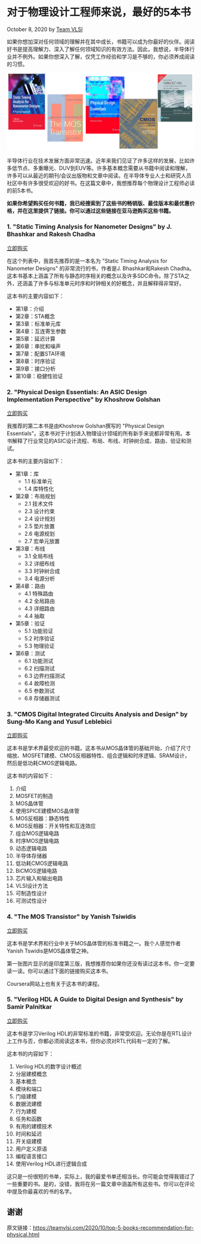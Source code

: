 # 对于物理设计工程师来说，最好的5本书
October 8, 2020 by [Team VLSI](https://teamvlsi.com/author/team-vlsi)

如果你想加深对任何领域的理解并在其中成长，书籍可以成为你最好的伙伴。阅读好书是提高理解力、深入了解任何领域知识的有效方法。因此，我想说，半导体行业并不例外。如果你想深入了解，仅凭工作经验和学习是不够的，你必须养成阅读的习惯。

![alt text](PDbooks.png)

半导体行业在技术发展方面非常迅速。近年来我们见证了许多这样的发展，比如许多低节点、多重曝光、DUV到EUV等。许多基本概念需要从书籍中阅读和理解，许多可以从最近的期刊/会议出版物和文章中阅读。在半导体专业人士和研究人员社区中有许多很受欢迎的好书。在这篇文章中，我想推荐每个物理设计工程师必读的前5本书。

**如果你希望购买任何书籍，我已经搜索到了这些书的畅销版、最佳版本和最优惠价格，并在这里提供了链接。你可以通过这些链接在亚马逊购买这些书籍。**

### 1. "Static Timing Analysis for Nanometer Designs" by J. Bhashkar and Rakesh Chadha

[立即购买](https://amzn.to/2T4ThKW)

在这个列表中，我首先推荐的是一本名为 "Static Timing Analysis for Nanometer Designs" 的非常流行的书，作者是J. Bhashkar和Rakesh Chadha。这本书基本上涵盖了所有与静态时序相关的概念以及许多SDC命令。除了STA之外，还涵盖了许多与标准单元时序和时钟相关的好概念，并且解释得非常好。

这本书的主要内容如下：
- 第1章：介绍
- 第2章：STA概念
- 第3章：标准单元库
- 第4章：互连寄生参数
- 第5章：延迟计算
- 第6章：串扰和噪声
- 第7章：配置STA环境
- 第8章：时序验证
- 第9章：接口分析
- 第10章：稳健性验证

### 2. "Physical Design Essentials: An ASIC Design Implementation Perspective" by Khoshrow Golshan

[立即购买](https://amzn.to/3iPJTSh)

我推荐的第二本书是由Khoshrow Golshan撰写的 "Physical Design Essentials"。这本书对于计划进入物理设计领域的所有新手来说都非常有用。本书解释了行业常见的ASIC设计流程、布局、布线、时钟树合成、路由、验证和测试。

这本书的主要内容如下：
- 第1章：库
    -  1.1 标准单元
    - 1.4 库特性化
- 第2章：布局规划
    - 2.1 技术文件
    - 2.3 设计约束
    - 2.4 设计规划
    - 2.5 垫片放置
    - 2.6 电源规划
    - 2.7 宏单元放置
- 第3章：布线
    - 3.1 全局布线
    - 3.2 详细布线
    - 3.3 时钟树合成
    - 3.4 电源分析
- 第4章：路由
    - 4.1 特殊路由
    - 4.2 全局路由
    - 4.3 详细路由
    - 4.4 抽取
- 第5章：验证
    - 5.1 功能验证
    - 5.2 时序验证
    - 5.3 物理验证
- 第6章：测试
    - 6.1 功能测试
    - 6.2 扫描测试
    - 6.3 边界扫描测试
    - 6.4 故障检测
    - 6.5 参数测试
    - 6.8 存储器测试

### 3. "CMOS Digital Integrated Circuits Analysis and Design" by Sung-Mo Kang and Yusuf Leblebici

[立即购买](https://amzn.to/2Fg6Hga)

这本书是学术界最受欢迎的书籍。这本书从MOS晶体管的基础开始，介绍了尺寸缩放、MOSFET建模、CMOS反相器特性、组合逻辑和时序逻辑、SRAM设计，然后是低功耗CMOS逻辑电路。

这本书的内容如下：

1. 介绍
2. MOSFET的制造
3. MOS晶体管
4. 使用SPICE建模MOS晶体管
5. MOS反相器：静态特性
6. MOS反相器：开关特性和互连效应
7. 组合MOS逻辑电路
8. 时序MOS逻辑电路
9. 动态逻辑电路
10. 半导体存储器
11. 低功耗CMOS逻辑电路
12. BiCMOS逻辑电路
13. 芯片输入和输出电路
14. VLSI设计方法
15. 可制造性设计
16. 可测试性设计

### 4. "The MOS Transistor" by Yanish Tsiwidis

[立即购买](https://amzn.to/30KCQUp)

这本书是学术界和行业中关于MOS晶体管的标准书籍之一。我个人感觉作者Yanish Tswidis是MOS晶体管之神。

第一张图片显示的是印度第三版，我想推荐你如果你还没有读过这本书，你一定要读一读。你可以通过下面的链接购买这本书。

Coursera网站上也有关于这本书的课程。

### 5. "Verilog HDL A Guide to Digital Design and Synthesis" by Samir Palnitkar

[立即购买](https://amzn.to/36LpAmA)

这本书是学习Verilog HDL的非常标准的书籍，非常受欢迎。无论你是在RTL设计上工作与否，你都必须阅读这本书，但你必须对RTL代码有一定的了解。

这本书的内容如下：

1. Verilog HDL的数字设计概述
2. 分层建模概念
3. 基本概念
4. 模块和端口
5. 门级建模
6. 数据流建模
7. 行为建模
8. 任务和函数
9. 有用的建模技术
10. 时间和延迟
11. 开关级建模
12. 用户定义原语
13. 编程语言接口
14. 使用Verilog HDL进行逻辑合成

这只是一份很短的书单，实际上，我的最爱书单还相当长。你可能会觉得我错过了一些重要的书。是的，没错，我将在另一篇文章中涵盖所有这些书。你可以在评论中提及你最喜欢的书的名字。

## 谢谢

原文链接：https://teamvlsi.com/2020/10/top-5-books-recommendation-for-physical.html